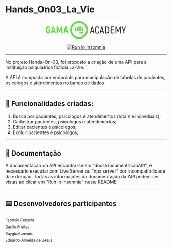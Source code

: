 # Hands_On03_La_Vie

<p align="center">
  <img src="./docs/readmeFiles/logoGama.png" width="50%">
</p>
<p align="center">
  <a href="https://insomnia.rest/run/?label=La_Vie&uri=https%3A%2F%2Fraw.githubusercontent.com%2FFabriciodSTeixeira%2FHands_On03_La_Vie%2Fmain%2Fdocs%2FinsomniaRunButton%2FInsomnia_2022-07-26.json" target="_blank"><img src="https://insomnia.rest/images/run.svg" alt="Run in Insomnia"></a>

</p>


---

No projeto Hands-On-03, foi proposto a criação de uma API para a instituição psiquiatrica fictícia La-Vie.

A API é composta por endpoints para manipulação de tabelas de pacientes, psicologos e atendimentos no banco de dados .

---
## :memo: Funcionalidades criadas: 

1. Busca por pacientes, psicologos e atendimentos (totais e individuais);
2. Cadastrar pacientes, psicologos e atendimentos;
3. Editar pacientes e psicologos;
4. Excluir pacientes e psicologos;

---


## :page_with_curl: Documentação

A documentação da API encontra-se em "docs/documentacaoAPI", é necessário executar com Live Server ou "npx server" por incompatibilidade da extenção.
Todas as informações da documentação da API podem ser vistas ao clicar em "Run in Insomnia" neste README    


---


## :keyboard: Desenvolvedores participantes

[<sub>Fabricio Teixeira</sub>](https://github.com/FabriciodSTeixeira)  
[<sub>Danilo Freitas</sub>](https://github.com/danilojpfreitas)  
[<sub>Reygis Azevedo</sub>](https://github.com/Reygis)  
[<sub>Eduardo Almeida de Jesus</sub>](https://github.com/)  





